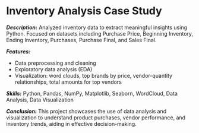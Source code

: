 # Inventory Analysis Case Study

***Description:*** Analyzed inventory data to extract meaningful insights using Python. Focused on datasets including Purchase Price, Beginning Inventory, Ending Inventory, Purchases, Purchase Final, and Sales Final.

***Features:***
- Data preprocessing and cleaning
- Exploratory data analysis (EDA)
- Visualization: word clouds, top brands by price, vendor-quantity relationships, total amounts for top vendors

***Skills:*** Python, Pandas, NumPy, Matplotlib, Seaborn, WordCloud, Data Analysis, Data Visualization

***Conclusion:*** This project showcases the use of data analysis and visualization to understand product purchases, vendor performance, and inventory trends, aiding in effective decision-making.
